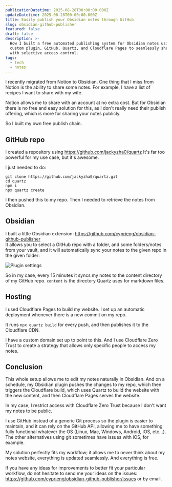 ```yaml
---
publicationDatetime: 2025-08-28T00:00:00.000Z
updateDatetime: 2025-08-28T00:00:00.000Z
title: Easily publish your Obsidian notes through GitHub
slug: obsidian-github-publisher
featured: false
draft: false
description: >-
  How I built a free automated publishing system for Obsidian notes using a
  custom plugin, GitHub, Quartz, and Cloudflare Pages to seamlessly share notes
  with selective access control.
tags:
  - tech
  - notes
---
```

I recently migrated from Notion to Obsidian.
One thing that I miss from Notion is the ability to share some notes.
For example, I have a list of recipes I want to share with my wife.

Notion allows me to share with an account at no extra cost.
But for Obsidian there is no free and easy solution for this, as I don't really need their publish offering, which is more for sharing your notes publicly.

So I built my own free publish chain.

## GitHub repo

I created a repository using <https://github.com/jackyzha0/quartz>
It's far too powerful for my use case, but it's awesome.

I just needed to do:

```shell
git clone https://github.com/jackyzha0/quartz.git
cd quartz
npm i
npx quartz create
```

I then pushed this to my repo.
Then I needed to retrieve the notes from Obsidian.

## Obsidian

I built a little Obsidian extension: <https://github.com/cyprieng/obsidian-github-publisher>  
It allows you to select a GitHub repo with a folder, and some folders/notes from your vault, and it will automatically sync your notes to the given repo in the given folder:

![Plugin settings](assets/images/posts/2025/obsidian-github-publisher/settings.png)

So in my case, every 15 minutes it syncs my notes to the content directory of my GitHub repo.
`content` is the directory Quartz uses for markdown files.

## Hosting

I used Cloudflare Pages to build my website.
I set up an automatic deployment whenever there is a new commit on my repo.

It runs `npx quartz build` for every push, and then publishes it to the Cloudflare CDN.

I have a custom domain set up to point to this. And I use Cloudflare Zero Trust to create a strategy that allows only specific people to access my notes.

## Conclusion

This whole setup allows me to edit my notes naturally in Obsidian.
And on a schedule, my Obsidian plugin pushes the changes to my repo, which then triggers the Cloudflare build, which uses Quartz to build the website with the new content, and then Cloudflare Pages serves the website.

In my case, I restrict access with Cloudflare Zero Trust because I don't want my notes to be public.

I use GitHub instead of a generic Git process so the plugin is easier to maintain, and it can rely on the GitHub API, allowing me to have something fully functional whatever the OS (Linux, Mac, Windows, Android, iOS, etc…). The other alternatives using git sometimes have issues with iOS, for example.

My solution perfectly fits my workflow; it allows me to never think about my notes website, everything is updated seamlessly. And everything is free.

If you have any ideas for improvements to better fit your particular workflow, do not hesitate to send me your ideas on the issues: <https://github.com/cyprieng/obsidian-github-publisher/issues> or by email.

